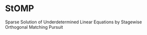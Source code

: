 # StOMP
Sparse Solution of Underdetermined Linear Equations by Stagewise Orthogonal Matching Pursuit
